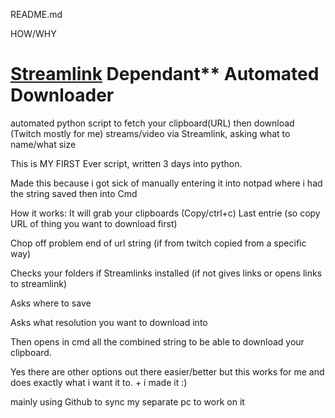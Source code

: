 README.md

HOW/WHY
# [Streamlink][streamlink-website] Dependant** Automated Downloader

automated python script to fetch your clipboard(URL) then download (Twitch mostly for me) streams/video via Streamlink, asking what to name/what size

This is MY FIRST Ever script, written 3 days into python.

Made this because i got sick of manually entering it into notpad where i had the string saved then into Cmd

How it works: It will grab your clipboards (Copy/ctrl+c) Last entrie (so copy URL of thing you want to download first)

Chop off problem end of url string (if from twitch copied from a specific way)

Checks your folders if Streamlinks installed (if not gives links or opens links to streamlink)

Asks where to save

Asks what resolution you want to download into

Then opens in cmd all the combined string to be able to download your clipboard.

Yes there are other options out there easier/better but this works for me and does exactly what i want it to. + i made it :)

mainly using Github to sync my separate pc to work on it

[streamlink-website]: https://github.com/streamlink/streamlink

